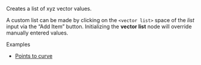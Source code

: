 Creates a list of xyz vector values.

A custom list can be made by clicking on the `<vector list>` space of the _list_ input via the “Add Item” button. Initializing the **vector list** node will override manually entered values.

Examples



* [Points to curve](https://creator.trimble.com/graph?assetURI=whp:3e5bc942-7604-4c0d-a534-b43d093bdb85&version=latest)
